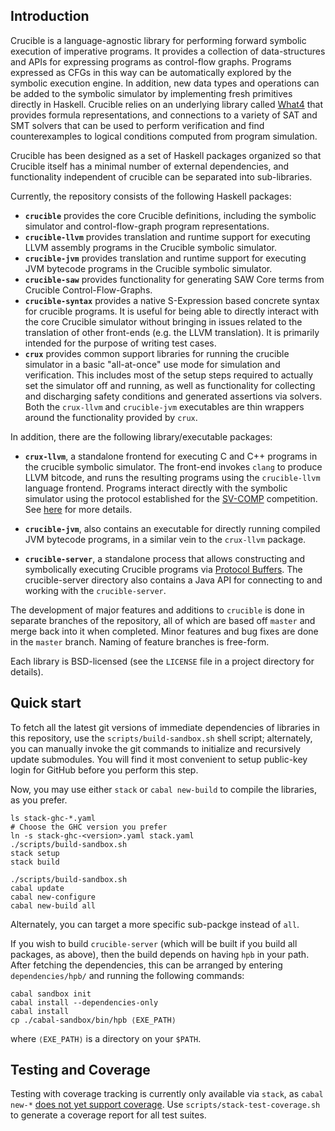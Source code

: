 Introduction
-------------

Crucible is a language-agnostic library for performing forward
symbolic execution of imperative programs.  It provides a collection
of data-structures and APIs for expressing programs as control-flow
graphs.  Programs expressed as CFGs in this way can be automatically
explored by the symbolic execution engine.  In addition, new data
types and operations can be added to the symbolic simulator by
implementing fresh primitives directly in Haskell.  Crucible relies on
an underlying library called [What4](https://github.com/GaloisInc/what4)
that provides formula representations, and connections to a variety of
SAT and SMT solvers that can be used to perform verification and find
counterexamples to logical conditions computed from program simulation.

Crucible has been designed as a set of Haskell packages organized so
that Crucible itself has a minimal number of external dependencies,
and functionality independent of crucible can be separated into sub-libraries.

Currently, the repository consists of the following Haskell packages:
 * **`crucible`** provides the core Crucible definitions, including the
   symbolic simulator and control-flow-graph program representations.
 * **`crucible-llvm`** provides translation and runtime support for
   executing LLVM assembly programs in the Crucible symbolic simulator.
 * **`crucible-jvm`** provides translation and runtime support for
   executing JVM bytecode programs in the Crucible symbolic simulator.
 * **`crucible-saw`** provides functionality for generating
   SAW Core terms from Crucible Control-Flow-Graphs.
 * **`crucible-syntax`** provides a native S-Expression based concrete
   syntax for crucible programs.  It is useful for being able to
   directly interact with the core Crucible simulator without bringing
   in issues related to the translation of other front-ends (e.g. the
   LLVM translation).  It is primarily intended for the purpose of
   writing test cases.
 * **`crux`** provides common support libraries for running the
   crucible simulator in a basic "all-at-once" use mode for simulation
   and verification.  This includes most of the setup steps required
   to actually set the simulator off and running, as well as
   functionality for collecting and discharging safety conditions and
   generated assertions via solvers.  Both the `crux-llvm` and `crucible-jvm`
   executables are thin wrappers around the functionality provided
   by `crux`.

In addition, there are the following library/executable packages:

 * **`crux-llvm`**, a standalone frontend for executing C and C++ programs
   in the crucible symbolic simulator.  The front-end invokes `clang`
   to produce LLVM bitcode, and runs the resulting programs using
   the `crucible-llvm` language frontend.  Programs interact directly
   with the symbolic simulator using the protocol established for
   the [SV-COMP][sv-comp] competition. See [here](crux-llvm/README.md) for
   more details.

[sv-comp]: https://sv-comp.sosy-lab.org

 * **`crucible-jvm`**, also contains an executable for directly
   running compiled JVM bytecode programs, in a similar vein
   to the `crux-llvm` package.

 * **`crucible-server`**, a standalone process that allows constructing
   and symbolically executing Crucible programs via [Protocol Buffers][pb].
   The crucible-server directory also contains a Java API for
   connecting to and working with the `crucible-server`.

[pb]: https://developers.google.com/protocol-buffers/ "Protocol Buffers"


The development of major features and additions to `crucible` is done
in separate branches of the repository, all of which are based off
`master` and merge back into it when completed. Minor features and bug
fixes are done in the `master` branch. Naming of feature branches is
free-form.

Each library is BSD-licensed (see the `LICENSE` file in a project
directory for details).

Quick start
-------------
To fetch all the latest git versions of immediate dependencies of
libraries in this repository, use the `scripts/build-sandbox.sh` shell
script; alternately, you can manually invoke the git commands to
initialize and recursively update submodules.  You will find it most
convenient to setup public-key login for GitHub before you perform
this step.

Now, you may use either `stack` or `cabal new-build` to compile the
libraries, as you prefer.

```
ls stack-ghc-*.yaml
# Choose the GHC version you prefer
ln -s stack-ghc-<version>.yaml stack.yaml
./scripts/build-sandbox.sh
stack setup
stack build
```

```
./scripts/build-sandbox.sh
cabal update
cabal new-configure
cabal new-build all
```

Alternately, you can target a more specific sub-packge instead of `all`.

If you wish to build `crucible-server` (which will be built if you
build all packages, as above), then the build depends on having `hpb`
in your path. After fetching the dependencies, this can be arranged by
entering `dependencies/hpb/` and running the following commands:

```
cabal sandbox init
cabal install --dependencies-only
cabal install
cp ./cabal-sandbox/bin/hpb ⟨EXE_PATH⟩
```
where `⟨EXE_PATH⟩` is a directory on your `$PATH`.

Testing and Coverage
--------------------

Testing with coverage tracking is currently only available via
`stack`, as `cabal new-*` [does not yet support coverage](https://github.com/haskell/cabal/issues/5213).
Use `scripts/stack-test-coverage.sh` to generate a coverage
report for all test suites.
